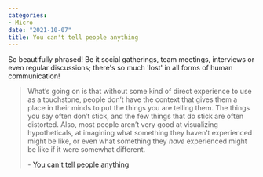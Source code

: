 ```yaml
---
categories:
- Micro
date: "2021-10-07"
title: You can't tell people anything
---
```


So beautifully phrased! Be it social gatherings, team meetings, interviews or even regular discussions; there's so much 'lost' in all forms of human communication!

> What’s going on is that without some kind of direct experience to use as a touchstone, people don’t have the context that gives them a place in their minds to put the things you are telling them. The things you say often don’t stick, and the few things that do stick are often distorted. Also, most people aren’t very good at visualizing hypotheticals, at imagining what something they haven’t experienced might be like, or even what something they _have_ experienced might be like if it were somewhat different.
> 
> \- [You can't tell people anything](https://bag.srkn.org/share/615ecfe806c639.34280359)
